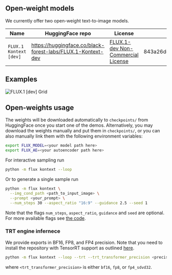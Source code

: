 ## Open-weight models

We currently offer two open-weight text-to-image models.

| Name                      | HuggingFace repo                                                | License                                                               | sha256sum                                                        |
| ------------------------- | ----------------------------------------------------------------| --------------------------------------------------------------------- | ---------------------------------------------------------------- |
| `FLUX.1 Kontext [dev]`    | https://huggingface.co/black-forest-labs/FLUX.1-Kontext-dev     | [FLUX.1-dev Non-Commercial License](../model_licenses/LICENSE-FLUX1-dev) | 843a26dc765d3105dba081c30bce7b14c65b0988f9e8d14e9fbc8856a6deebd5 |

## Examples

![FLUX.1 [dev] Grid](../assets/docs/kontext.png)

## Open-weights usage

The weights will be downloaded automatically to `checkpoints/` from HuggingFace once you start one of the demos. Alternatively, you may download the weights manually and put them in `checkpoints/`, or you can also manually link them with the following environment variables:
```bash
export FLUX_MODEL=<your model path here>
export FLUX_AE=<your autoencoder path here>
```

For interactive sampling run

```bash
python -m flux kontext --loop
```
Or to generate a single sample run

```bash
python -m flux kontext \
  --img_cond_path <path_to_input_image> \
  --prompt <your_prompt> \
  --num_steps 30 --aspect_ratio "16:9" --guidance 2.5 --seed 1
```
Note that the flags `num_steps`, `aspect_ratio`, `guidance` and `seed` are
optional. For more available flags see [the code](../src/flux/cli_kontext.py).

### TRT engine infernece

We provide exports in BF16, FP8, and FP4 precision. Note that you need to install the repository with TensorRT support as outlined [here](../README.md).

```bash
python -m flux kontext --loop --trt --trt_transformer_precision <precision>
```
where `<trt_transformer_precision>` is either `bf16`, `fp8`, or `fp4_sdvd32`.
